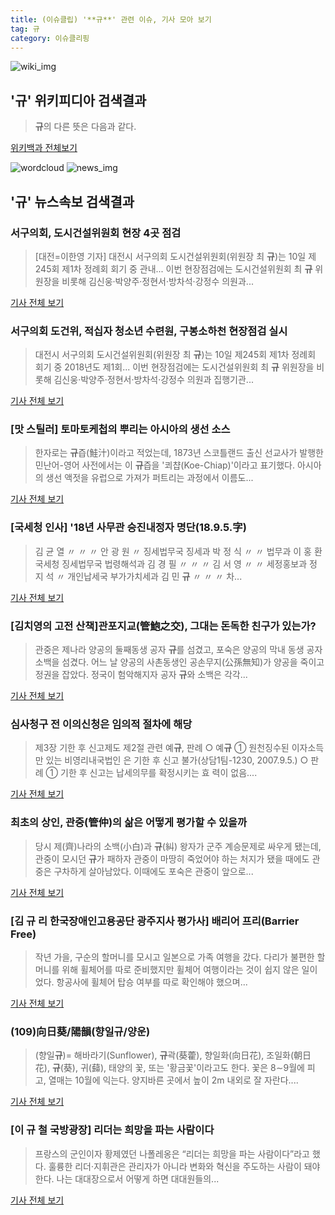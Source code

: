 ```yaml
---
title: (이슈클립) '**규**' 관련 이슈, 기사 모아 보기
tag: 규
category: 이슈클리핑
---
```

![wiki_img](https://user-images.githubusercontent.com/42597476/44503234-41136a80-a6d0-11e8-9071-6fc6418eafe4.png)
## **'**규**'** 위키피디아 검색결과
>**규**의 다른 뜻은 다음과 같다.

<a href="https://ko.wikipedia.org/wiki/규" target="_blank">위키백과 전체보기</a>

![wordcloud](https://s3.ap-northeast-2.amazonaws.com/lyrics101-wordcloud/2018-09-12-1536688253.png)
![news_img](https://user-images.githubusercontent.com/42597476/44507050-1206f400-a6e4-11e8-8d98-7ffbfebb353f.png)
## **'**규**'** 뉴스속보 검색결과
### 서구의회, 도시건설위원회 현장 4곳 점검

>[대전=이한영 기자] 대전시 서구의회 도시건설위원회(위원장 최 **규**)는 10일 제245회 제1차 정례회 회기 중 관내... 이번 현장점검에는 도시건설위원회 최 **규** 위원장을 비롯해 김신웅·박양주·정현서·방차석·강정수 의원과...

<a href="http://www.ccdailynews.com/news/articleView.html?idxno=978636" target="_blank">기사 전체 보기</a>

### 서구의회 도건위, 적십자 청소년 수련원, 구봉소하천 현장점검 실시

>대전시 서구의회 도시건설위원회(위원장 최 **규**)는 10일 제245회 제1차 정례회 회기 중 2018년도 제1회... 이번 현장점검에는 도시건설위원회 최 **규** 위원장을 비롯해 김신웅·박양주·정현서·방차석·강정수 의원과 집행기관...

<a href="http://www.daejeontoday.com/news/articleView.html?idxno=512744" target="_blank">기사 전체 보기</a>

### [맛 스틸러] 토마토케첩의 뿌리는 아시아의 생선 소스

>한자로는 **규**즙(鮭汁)이라고 적었는데, 1873년 스코틀랜드 출신 선교사가 발행한 민난어-영어 사전에서는 이 **규**즙을 '쾨챱(Koe-Chiap)'이라고 표기했다. 아시아의 생선 액젓을 유럽으로 가져가 퍼트리는 과정에서 이름도...

<a href="http://news.chosun.com/site/data/html_dir/2017/08/30/2017083000824.html?utm_source=naver&utm_medium=original&utm_campaign=news" target="_blank">기사 전체 보기</a>

### [국세청 인사] '18년 사무관 승진내정자 명단(18.9.5.字)

>김 균 열 〃 〃 〃 안 광 원 〃 징세법무국 징세과 박 정 식 〃 〃 법무과 이 홍 환 국세청 징세법무국 법령해석과 김 경 필 〃 〃 〃 김 서 영 〃 〃 세정홍보과 정 지 석 〃 개인납세국 부가가치세과 김 민 **규** 〃 〃 〃 차...

<a href="http://www.intn.co.kr/news/articleView.html?idxno=2001809" target="_blank">기사 전체 보기</a>

### [김치영의 고전 산책]관포지교(管鮑之交), 그대는 돈독한 친구가 있는가?

>관중은 제나라 양공의 둘째동생 공자 **규**를 섬겼고, 포숙은 양공의 막내 동생 공자 소백을 섬겼다. 어느 날 양공의 사촌동생인 공손무지(公孫無知)가 양공을 죽이고 정권을 잡았다. 정국이 험악해지자 공자 **규**와 소백은 각각...

<a href="http://www.ccdn.co.kr/news/articleView.html?idxno=537899" target="_blank">기사 전체 보기</a>

### 심사청구 전 이의신청은 임의적 절차에 해당

>제3장 기한 후 신고제도 제2절 관련 예**규**, 판례 ○ 예**규** ① 원천징수된 이자소득만 있는 비영리내국법인 은 기한 후 신고 불가(상담1팀-1230, 2007.9.5.) ○ 판례 ① 기한 후 신고는 납세의무를 확정시키는 효 력이 없음....

<a href="http://www.intn.co.kr/news/articleView.html?idxno=2001693" target="_blank">기사 전체 보기</a>

### 최초의 상인, 관중(管仲)의 삶은 어떻게 평가할 수 있을까

>당시 제(齊)나라의 소백(小白)과 **규**(糾) 왕자가 군주 계승문제로 싸우게 됐는데, 관중이 모시던 **규**가 패하자 관중이 마땅히 죽었어야 하는 처지가 됐을 때에도 관중은 구차하게 살아남았다. 이때에도 포숙은 관중이 앞으로...

<a href="http://www.junggi.co.kr/article/articleView.html?no=22030" target="_blank">기사 전체 보기</a>

### [김 **규** 리 한국장애인고용공단 광주지사 평가사] 배리어 프리(Barrier Free)

>작년 가을, 구순의 할머니를 모시고 일본으로 가족 여행을 갔다. 다리가 불편한 할머니를 위해 휠체어를 따로 준비했지만 휠체어 여행이라는 것이 쉽지 않은 일이었다. 항공사에 휠체어 탑승 여부를 따로 확인해야 했으며...

<a href="http://www.kwangju.co.kr/read.php3?aid=1532358000636985131" target="_blank">기사 전체 보기</a>

### (109)向日葵/陽韻(향일**규**/양운)

>(향일**규**)= 해바라기(Sunflower), **규**곽(葵藿), 향일화(向日花), 조일화(朝日花), **규**(葵), 귀(蘬), 태양의 꽃, 또는 '황금꽃'이라고도 한다. 꽃은 8∼9월에 피고, 열매는 10월에 익는다. 양지바른 곳에서 높이 2m 내외로 잘 자란다....

<a href="http://www.jejunews.com/news/articleView.html?idxno=2121483" target="_blank">기사 전체 보기</a>

### [이 **규** 철 국방광장] 리더는 희망을 파는 사람이다

>프랑스의 군인이자 황제였던 나폴레옹은 “리더는 희망을 파는 사람이다”라고 했다. 훌륭한 리더·지휘관은 관리자가 아니라 변화와 혁신을 주도하는 사람이 돼야 한다. 나는 대대장으로서 어떻게 하면 대대원들의...

<a href="http://kookbang.dema.mil.kr/kookbangWeb/view.do?parent_no=1&bbs_id=BBSMSTR_000000000255&ntt_writ_date=20180703" target="_blank">기사 전체 보기</a>


